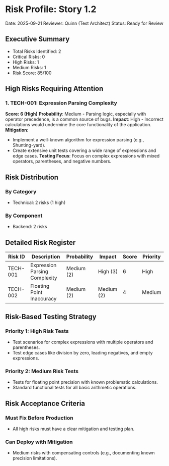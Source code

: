 # Risk Profile: Story 1.2

Date: 2025-09-21
Reviewer: Quinn (Test Architect)
Status: Ready for Review

## Executive Summary

- Total Risks Identified: 2
- Critical Risks: 0
- High Risks: 1
- Medium Risks: 1
- Risk Score: 85/100

## High Risks Requiring Attention

### 1. TECH-001: Expression Parsing Complexity

**Score: 6 (High)**
**Probability**: Medium - Parsing logic, especially with operator precedence, is a common source of bugs.
**Impact**: High - Incorrect calculations would undermine the core functionality of the application.
**Mitigation**:

- Implement a well-known algorithm for expression parsing (e.g., Shunting-yard).
- Create extensive unit tests covering a wide range of expressions and edge cases.
  **Testing Focus**: Focus on complex expressions with mixed operators, parentheses, and negative numbers.

## Risk Distribution

### By Category

- Technical: 2 risks (1 high)

### By Component

- Backend: 2 risks

## Detailed Risk Register

| Risk ID  | Description                    | Probability | Impact     | Score | Priority |
| -------- | ------------------------------ | ----------- | ---------- | ----- | -------- |
| TECH-001 | Expression Parsing Complexity  | Medium (2)  | High (3)   | 6     | High     |
| TECH-002 | Floating Point Inaccuracy      | Medium (2)  | Medium (2) | 4     | Medium   |

## Risk-Based Testing Strategy

### Priority 1: High Risk Tests

- Test scenarios for complex expressions with multiple operators and parentheses.
- Test edge cases like division by zero, leading negatives, and empty expressions.

### Priority 2: Medium Risk Tests

- Tests for floating point precision with known problematic calculations.
- Standard functional tests for all basic arithmetic operations.

## Risk Acceptance Criteria

### Must Fix Before Production

- All high risks must have a clear mitigation and testing plan.

### Can Deploy with Mitigation

- Medium risks with compensating controls (e.g., documenting known precision limitations).
